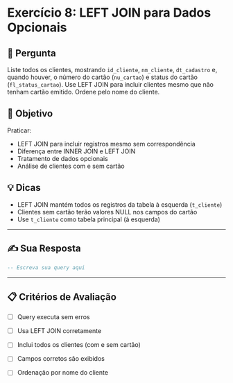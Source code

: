 # Exercício 8: LEFT JOIN para Dados Opcionais

## 📝 Pergunta

Liste todos os clientes, mostrando `id_cliente`, `nm_cliente`, `dt_cadastro` e, quando houver, o número do cartão (`nu_cartao`) e status do cartão (`fl_status_cartao`). Use LEFT JOIN para incluir clientes mesmo que não tenham cartão emitido. Ordene pelo nome do cliente.

## 🎯 Objetivo

Praticar:
- LEFT JOIN para incluir registros mesmo sem correspondência
- Diferença entre INNER JOIN e LEFT JOIN
- Tratamento de dados opcionais
- Análise de clientes com e sem cartão

## 💡 Dicas

- LEFT JOIN mantém todos os registros da tabela à esquerda (`t_cliente`)
- Clientes sem cartão terão valores NULL nos campos do cartão
- Use `t_cliente` como tabela principal (à esquerda)

---

## ✍️ Sua Resposta

```sql
-- Escreva sua query aqui


```

---

## 📋 Critérios de Avaliação

- [ ] Query executa sem erros
- [ ] Usa LEFT JOIN corretamente
- [ ] Inclui todos os clientes (com e sem cartão)
- [ ] Campos corretos são exibidos
- [ ] Ordenação por nome do cliente

